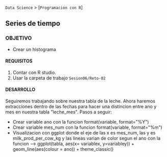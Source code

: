 `Data Science` > [`Programacion con R`]
## Series de tiempo

### OBJETIVO
- Crear un histograma

#### REQUISITOS
1. Contar con R studio.
1. Usar la carpeta de trabajo `Sesion06/Reto-02`

#### DESARROLLO
Seguiremos trabajando sobre nuestra tabla de la leche. Ahora haremos extracciones dentro de las fechas para hacer una distincion entre ano y mes en nuestra tabla "leche_mes". Pasos a seguir: 
* Crear variable ano con la funcion format(variable, format="%Y")
* Crear variable mes_num con la funcion format(variable, format="%m") 
* Visualizacion con ggplot donde el eje de las x es mes_num, las y es milk_prod_per_cow_kg y las lineas varian de color segun el ano con la funcion --> ggplot(tabla, aes(x= variablex, y=variabley)) + geom_line(aes(colour = ano)) + theme_classic()
